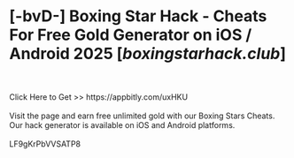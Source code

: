 # [-bvD-] Boxing Star Hack - Cheats For Free Gold Generator on iOS / Android 2025 [*boxingstarhack.club*]
<br>
<br>Click Here to Get >> https://appbitly.com/uxHKU

<br>
<br>Visit the page and earn free unlimited gold with our Boxing Stars Cheats. Our hack generator is available on iOS and Android platforms.
<br>
<br>LF9gKrPbVVSATP8

